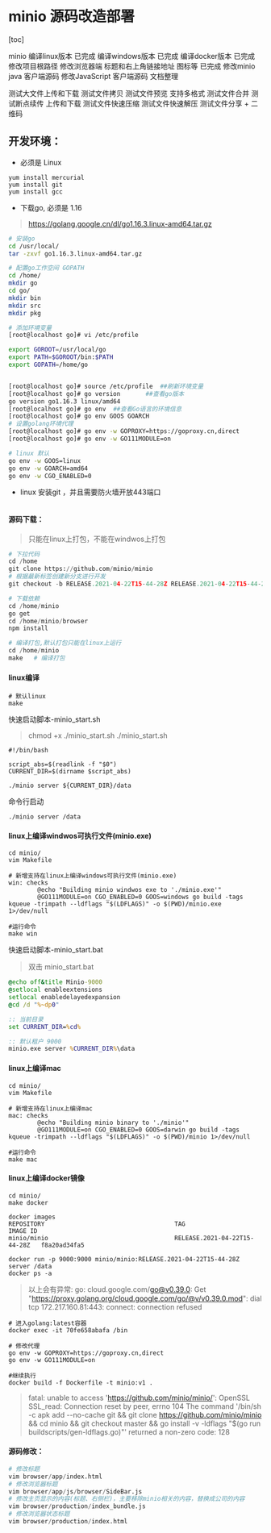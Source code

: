 # minio 源码改造部署

[toc]

minio
编译linux版本 已完成
编译windows版本 已完成
编译docker版本  已完成
修改项目根路径
修改浏览器端 标题和右上角链接地址 图标等 已完成
修改minio java 客户端源码
修改JavaScript 客户端源码
文档整理

测试大文件上传和下载
测试文件拷贝
测试文件预览 支持多格式
测试文件合并
测试断点续传 上传和下载
测试文件快速压缩
测试文件快速解压
测试文件分享 + 二维码





## 开发环境：

- 必须是 Linux

```
yum install mercurial
yum install git
yum install gcc
```

- 下载go,  必须是 1.16

> https://golang.google.cn/dl/go1.16.3.linux-amd64.tar.gz

```sh
# 安装go
cd /usr/local/
tar -zxvf go1.16.3.linux-amd64.tar.gz

# 配置go工作空间 GOPATH
cd /home/
mkdir go
cd go/
mkdir bin
mkdir src
mkdir pkg

# 添加环境变量
[root@localhost go]# vi /etc/profile

export GOROOT=/usr/local/go        
export PATH=$GOROOT/bin:$PATH
export GOPATH=/home/go


[root@localhost go]# source /etc/profile  ##刷新环境变量
[root@localhost go]# go version       ##查看go版本  
go version go1.16.3 linux/amd64
[root@localhost go]# go env  ##查看Go语言的环境信息
[root@localhost go]# go env GOOS GOARCH
# 设置golang环境代理
[root@localhost go]# go env -w GOPROXY=https://goproxy.cn,direct
[root@localhost go]# go env -w GO111MODULE=on

# linux 默认
go env -w GOOS=linux
go env -w GOARCH=amd64
go env -w CGO_ENABLED=0
```

- linux 安装git ，并且需要防火墙开放443端口

```

```



#### 源码下载：

> 只能在linux上打包，不能在windwos上打包

```python
# 下拉代码
cd /home
git clone https://github.com/minio/minio
# 根据最新标签创建新分支进行开发
git checkout -b RELEASE.2021-04-22T15-44-28Z RELEASE.2021-04-22T15-44-28Z

# 下载依赖
cd /home/minio
go get
cd /home/minio/browser
npm install

# 编译打包,默认打包只能在linux上运行
cd /home/minio
make   # 编译打包
```



#### linux编译

```shell
# 默认linux
make
```

快速启动脚本-minio_start.sh

> chmod +x ./minio_start.sh
> ./minio_start.sh

```
#!/bin/bash

script_abs=$(readlink -f "$0")
CURRENT_DIR=$(dirname $script_abs)

./minio server ${CURRENT_DIR}/data
```

命令行启动

```
./minio server /data
```

#### linux上编译windwos可执行文件(minio.exe)

```shell
cd minio/
vim Makefile

# 新增支持在linux上编译windows可执行文件(minio.exe)
win: checks
        @echo "Building minio windwos exe to './minio.exe'"
        @GO111MODULE=on CGO_ENABLED=0 GOOS=windows go build -tags kqueue -trimpath --ldflags "$(LDFLAGS)" -o $(PWD)/minio.exe 1>/dev/null

#运行命令
make win
```
快速启动脚本-minio_start.bat

> 双击 minio_start.bat

```cmd
@echo off&title Minio-9000
@setlocal enableextensions
setlocal enabledelayedexpansion
@cd /d "%~dp0"

:: 当前目录
set CURRENT_DIR=%cd%

:: 默认租户 9000
minio.exe server %CURRENT_DIR%\data
```

#### linux上编译mac

```shell
cd minio/
vim Makefile

# 新增支持在linux上编译mac
mac: checks
        @echo "Building minio binary to './minio'"
        @GO111MODULE=on CGO_ENABLED=0 GOOS=darwin go build -tags kqueue -trimpath --ldflags "$(LDFLAGS)" -o $(PWD)/minio 1>/dev/null

#运行命令
make mac
```

#### linux上编译docker镜像

```shell
cd minio/
make docker

docker images
REPOSITORY                                    TAG                            IMAGE ID
minio/minio                                   RELEASE.2021-04-22T15-44-28Z   f8a20ad34fa5 

docker run -p 9000:9000 minio/minio:RELEASE.2021-04-22T15-44-28Z server /data
docker ps -a
```

> 以上会有异常: go: cloud.google.com/go@v0.39.0: Get "https://proxy.golang.org/cloud.google.com/go/@v/v0.39.0.mod": dial tcp 172.217.160.81:443: connect: connection refused

```shell
# 进入golang:latest容器
docker exec -it 70fe658abafa /bin

# 修改代理
go env -w GOPROXY=https://goproxy.cn,direct
go env -w GO111MODULE=on
```

```shell
#继续执行
docker build -f Dockerfile -t minio:v1 .
```

>fatal: unable to access 'https://github.com/minio/minio/': OpenSSL SSL_read: Connection reset by peer, errno 104
>The command '/bin/sh -c apk add --no-cache git &&      git clone https://github.com/minio/minio && cd minio &&      git checkout master && go install -v -ldflags "$(go run buildscripts/gen-ldflags.go)"' returned a non-zero code: 128



#### 源码修改：

```python
# 修改标题
vim browser/app/index.html
# 修改浏览器标题
vim browser/app/js/browser/SideBar.js
# 修改主页显示的内容(标题、右侧栏)，主要移除minio相关的内容，替换成公司的内容
vim browser/production/index_bundle.js
# 修改浏览器状态标题
vim browser/production/index.html   

```





